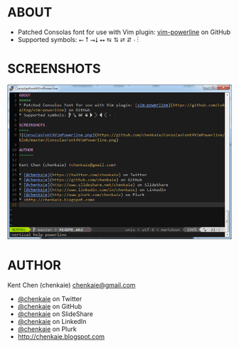 ABOUT
=====
* Patched Consolas font for use with Vim plugin: [vim-powerline](https://github.com/Lokaltog/vim-powerline) on GitHub
* Supported symbols: ⭠ ⭡ ⭢⭣ ⭤ ⮀ ⮁ ⮂ ⮃ ⋅ ⋮

SCREENSHOTS
====
![ConsolasFont4VimPowerline.png](https://github.com/chenkaie/ConsolasFont4VimPowerline/blob/master/ConsolasFont4VimPowerline.png)

AUTHOR
======

Kent Chen (chenkaie) <chenkaie@gmail.com>

* [@chenkaie](https://twitter.com/chenkaie) on Twitter
* [@chenkaie](https://github.com/chenkaie) on GitHub
* [@chenkaie](http://www.slideshare.net/chenkaie) on SlideShare
* [@chenkaie](http://www.linkedin.com/in/chenkaie) on LinkedIn
* [@chenkaie](http://www.plurk.com/chenkaie) on Plurk 
* <http://chenkaie.blogspot.com>

